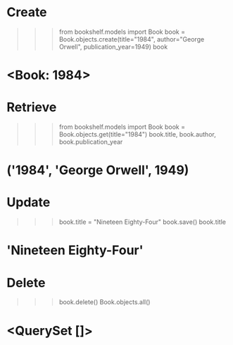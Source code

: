 # Create

>>> from bookshelf.models import Book
>>> book = Book.objects.create(title="1984", author="George Orwell", publication_year=1949)
>>> book
# <Book: 1984>

# Retrieve

>>> from bookshelf.models import Book
>>> book = Book.objects.get(title="1984")
>>> book.title, book.author, book.publication_year
# ('1984', 'George Orwell', 1949)

# Update

>>> book.title = "Nineteen Eighty-Four"
>>> book.save()
>>> book.title
# 'Nineteen Eighty-Four'

# Delete

>>> book.delete()
>>> Book.objects.all()
# <QuerySet []>

